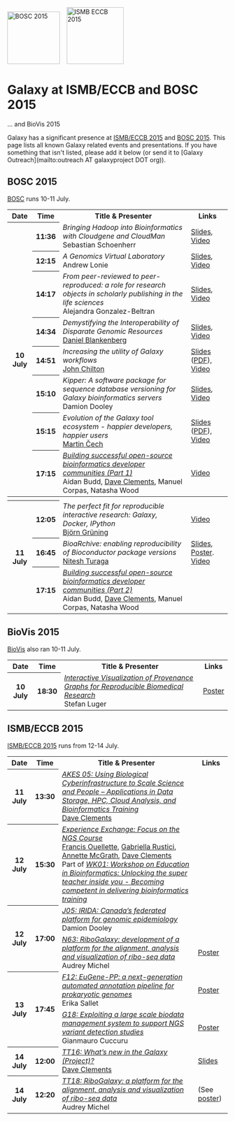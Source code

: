 <div class='center'>
<a href='http://www.open-bio.org/wiki/BOSC_2015'><img src="/src/images/Logos/BOSC_logo.png" alt="BOSC 2015" width="120" /></a>&nbsp;&nbsp;&nbsp;
<a href='http://www.iscb.org/ismbeccb2015'><img src="/src/images/Logos/ISMB-ECCB_2015_Logo.jpg" alt="ISMB ECCB 2015" width="130" /></a>

# Galaxy at ISMB/ECCB and BOSC 2015

... and BioVis 2015
</div>

Galaxy has a significant presence at [ISMB/ECCB 2015](http://www.iscb.org/ismbeccb2015) and [BOSC 2015](http://www.open-bio.org/wiki/BOSC_2015). This page lists all known Galaxy related events and presentations. If you have something that isn't listed, please add it below (or send it to [Galaxy Outreach](mailto:outreach AT galaxyproject DOT org)).

## BOSC 2015

[BOSC](http://www.open-bio.org/wiki/BOSC_2015) runs 10-11 July.

<table>
  <tr class="th" >
    <th> Date </th>
    <th> Time </th>
    <th> Title & Presenter </th>
    <th> Links </th>
  </tr>
  <tr>
    <th rowspan=8> 10 July </th>
    <th> 11:36 </th>
    <td> <em>Bringing Hadoop into Bioinformatics with Cloudgene and CloudMan</em> <div class='indent'> Sebastian Schoenherr </div> </td>
    <td> <a href='http://f1000research.com/slides/4-300'>Slides</a>, <a href='http://youtu.be/Eu4AHr3Rg98'>Video</a> </td>
  </tr>
  <tr>
    <th> 12:15 </th>
    <td> <em>A Genomics Virtual Laboratory</em> <div class='indent'>Andrew Lonie</div> </td>
    <td> <a href='http://f1000research.com/slides/4-374'>Slides</a>, <a href='http://youtu.be/ktotH6a_sSo'>Video</a> </td>
  </tr>
  <tr>
    <th> 14:17 </th>
    <td> <em>From peer-reviewed to peer-reproduced: a role for research objects in scholarly publishing in the life sciences</em> <div class='indent'>Alejandra Gonzalez-Beltran</div> </td>
    <td> <a href='http://www.slideshare.net/agbeltran/from-peerreviewed-to-peerreproduced-a-role-for-research-objects-in-scholarly-publishing-in-the-life-sciences'>Slides</a>, <a href='https://www.youtube.com/watch?v=brZQZrneuD0&feature=youtu.be'>Video</a> </td>
  </tr>
  <tr>
    <th> 14:34 </th>
    <td> <em>Demystifying the Interoperability of Disparate Genomic Resources</em> <div class='indent'><a href='/src/Dan/index.md'>Daniel Blankenberg</a></div> </td>
    <td> <a href='http://f1000research.com/slides/4-372'>Slides</a>, <a href='http://youtu.be/PbVqVlNtFOo'>Video</a> </td>
  </tr>
  <tr>
    <th> 14:51 </th>
    <td> <em>Increasing the utility of Galaxy workflows</em> <div class='indent'><a href='/src/JohnChilton/index.md'>John Chilton</a></div> </td>
    <td> <a href='http://bit.ly/bosc2015workflows'>Slides</a> (<a href='PLACEHOLDER_ATTACHMENT_URL/src/Documents/Presentations/2015_BOSC_Chilton_workflows.pdf'>PDF</a>), <a href='http://youtu.be/4ETL81P6p_g'>Video</a> </td>
  </tr>
  <tr>
    <th> 15:10 </th>
    <td> <em>Kipper: A software package for sequence database versioning for Galaxy bioinformatics servers</em> <div class='indent'>Damion Dooley</div> </td>
    <td> <a href='http://f1000research.com/slides/4-496'>Slides</a>, <a href='http://youtu.be/d4hh2OtpX5E'>Video</a> </td>
  </tr>
  <tr>
    <th> 15:15 </th>
    <td> <em>Evolution of the Galaxy tool ecosystem - happier developers, happier users</em> <div class='indent'> <a href='/src/Marten/index.md'>Martin Čech</a></div> </td>
    <td> <a href='https://docs.google.com/presentation/d/1jWOGAKIMTe2kszd63tEGLZ-vKUTlm9-9wTzqqGfewEg/edit#slide=id.gb506b3749_0_0'>Slides</a> (<a href='PLACEHOLDER_ATTACHMENT_URL/src/Documents/Presentations/2015_BOSC_Cech.pdf'>PDF</a>), <a href='http://youtu.be/APYzQWg0nrs'>Video</a> </td>
  </tr>
  <tr>
    <th> 17:15 </th>
    <td> <em><a href='http://www.hub-hub.de/wiki/index.php?title=BOSC2015Unconf'>Building successful open-source bioinformatics developer communities (Part 1)</a></em> <div class='indent'>Aidan Budd, <a href='/src/DaveClements/index.md'>Dave Clements</a>, Manuel Corpas, Natasha Wood</div> </td>
    <td> <a href='http://youtu.be/u5O1eG0GDnE'>Video</a> </td>
  </tr>
  <tr>
    <th colspan=4> </th>
  </tr>
  <tr>
    <th rowspan=3> 11 July </th>
    <th> 12:05 </th>
    <td> <em>The perfect fit for reproducible interactive research: Galaxy, Docker, IPython</em> <div class='indent'><a href='/src/BjoernGruening/index.md'>Björn Grüning</a> </td>
    <td> <a href='http://youtu.be/S2DKQRcHY4s'>Video</a> </td>
  </tr>
  <tr>
    <th> 16:45 </th>
    <td> <em>BioaRchive: enabling reproducibility of Bioconductor package versions</em> <div class='indent'><a href='/src/NiteshTuraga/index.md'>Nitesh Turaga</a></div> </td>
    <td> <a href='http://f1000research.com/slides/4-369'>Slides</a>, <a href='http://f1000research.com/posters/4-370'>Poster</a>. <a href='https://youtu.be/SVSLcl0JVhI'>Video</a> </td>
  </tr>
  <tr>
    <th> 17:15 </th>
    <td> <em><a href='http://www.hub-hub.de/wiki/index.php?title=BOSC2015Unconf'>Building successful open-source bioinformatics developer communities (Part 2)</a></em> <div class='indent'>Aidan Budd, <a href='/src/DaveClements/index.md'>Dave Clements</a>, Manuel Corpas, Natasha Wood</div> </td>
    <td> </td>
  </tr>
</table>


## BioVis 2015

[BioVis](http://www.biovis.net/year/2015/about) also ran 10-11 July.

<table>
  <tr class="th" >
    <th> Date </th>
    <th> Time </th>
    <th> Title & Presenter </th>
    <th> Links </th>
  </tr>
  <tr>
    <th rowspan=8> 10 July </th>
    <th> 18:30 </th>
    <td> <em><a href='http://www.biovis.net/year/2015/papers/interactive-visualization-provenance-graphs-reproducible-biomedical-research'>Interactive Visualization of Provenance Graphs for Reproducible Biomedical Research</a></em>  <div class='indent'> Stefan Luger </div> </td>
    <td> <a href='http://gehlenborg.com/wp-content/uploads/refinery_poster_biovis-2015.pdf'>Poster</a> </td>
  </tr>
</table>



## ISMB/ECCB 2015

[ISMB/ECCB 2015](http://www.iscb.org/ismbeccb2015) runs from 12-14 July.

<table>
  <tr class="th" >
    <th> Date </th>
    <th> Time </th>
    <th> Title & Presenter </th>
    <th> Links </th>
  </tr>
  <tr>
    <th> 11 July </th>
    <th> 13:30 </th>
    <td> <em><a href='http://www.iscb.org/ismbeccb2015-program/ismbeccb2015-akes#akes5'>AKES 05: Using Biological Cyberinfrastructure to Scale Science and People – Applications in Data Storage, HPC, Cloud Analysis, and Bioinformatics Training</a></em> <div class='indent'> <a href='/src/DaveClements/index.md'>Dave Clements</a> </div> </td>
    <td> </td>
  </tr>
  <tr>
    <th> 12 July </th>
    <th> 15:30 </th>
    <td> <em><a href='http://www.iscb.org/cms_addon/conferences/ismbeccb2015/workshops.php#part4'>Experience Exchange: Focus on the NGS Course</a></em> <div class='indent'> <a href='http://bioinformatics.ca/person/cbw-experts/francis-ouellette'>Francis Ouellette</a>, <a href='https://www.linkedin.com/pub/gabriella-rustici/1/494/3aa'>Gabriella Rustici</a>, <a href='https://www.linkedin.com/pub/annette-mcgrath/b/884/473'>Annette McGrath</a>, <a href='/src/DaveClements/index.md'>Dave Clements</a> <br /> Part of <em><a href='http://www.iscb.org/cms_addon/conferences/ismbeccb2015/workshops.php#WK01'>WK01:  Workshop on Education in Bioinformatics: Unlocking the super teacher inside you - Becoming competent in delivering bioinformatics training</a></em></div> </td>
    <td> </td>
  </tr>
  <tr>
    <th rowspan=2> 12 July </th>
    <th rowspan=2> 17:00 </th>
    <td> <em><a href='https://www.iscb.org/cms_addon/conferences/ismbeccb2015/posterlist.php?cat=J#J05'>J05: IRIDA: Canada’s federated platform for genomic epidemiology</a></em> <div class='indent'>Damion Dooley</div> </td>
    <td> </td>
  </tr>
  <tr>
    <td> <em><a href='https://www.iscb.org/cms_addon/conferences/ismbeccb2015/posterlist.php?cat=N#N63'>N63: RiboGalaxy: development of a platform for the alignment, analysis and visualization of ribo-seq data</a></em> <div class='indent'>Audrey Michel</div> </td>
    <td> <a href='PLACEHOLDER_ATTACHMENT_URL/src/Documents/Posters/2015_ISMB_RiboGalaxy.pdf'>Poster</a> </td>
  </tr>
  <tr>
    <th rowspan=2> 13 July </th>
    <th rowspan=2> 17:45 </th>
    <td> <em><a href='https://www.iscb.org/cms_addon/conferences/ismbeccb2015/posterlist.php?cat=F#F12'>F12: EuGene-PP: a next-generation automated annotation pipeline for prokaryotic genomes</a></em> <div class='indent'>Erika Sallet</div> </td>
    <td> <a href='http://f1000research.com/posters/4-305'>Poster</a> </td>
  </tr>
  <tr>
    <td> <em><a href='https://www.iscb.org/cms_addon/conferences/ismbeccb2015/posterlist.php?cat=G#G18'>G18: Exploiting a large scale biodata management system to support NGS variant detection studies</a></em> <div class='indent'>Gianmauro Cuccuru</div> </td>
    <td> <a href='http://f1000research.com/posters/4-514'>Poster</a> </td>
  </tr>
  <tr>
    <th> 14 July </th>
    <th> 12:00 </th>
    <td> <em><a href='http://www.iscb.org/cms_addon/conferences/ismbeccb2015/technologytrack.php'>TT16: What’s new in the Galaxy (Project)?</a></em> <div class='indent'> <a href='/src/DaveClements/index.md'>Dave Clements</a> </div> </td>
    <td> <a href='PLACEHOLDER_ATTACHMENT_URL/src/Documents/Presentations/2015_ISMB_Galaxy_Update_Clements.pdf'>Slides</a> </td>
  </tr>
  <tr>
    <th> 14 July </th>
    <th> 12:20 </th>
    <td> <em><a href='http://www.iscb.org/cms_addon/conferences/ismbeccb2015/technologytrack.php'>TT18: RiboGalaxy: a platform for the alignment, analysis and visualization of ribo-seq data</a></em> <div class='indent'>Audrey Michel </div> </td>
    <td> (See <a href='PLACEHOLDER_ATTACHMENT_URL/src/Documents/Posters/2015_ISMB_RiboGalaxy.pdf'>poster</a>) </td>
  </tr>
</table>

<br />
